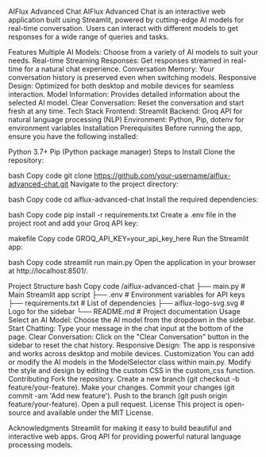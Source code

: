 AIFlux Advanced Chat
AIFlux Advanced Chat is an interactive web application built using Streamlit, powered by cutting-edge AI models for real-time conversation. Users can interact with different models to get responses for a wide range of queries and tasks.

Features
Multiple AI Models: Choose from a variety of AI models to suit your needs.
Real-time Streaming Responses: Get responses streamed in real-time for a natural chat experience.
Conversation Memory: Your conversation history is preserved even when switching models.
Responsive Design: Optimized for both desktop and mobile devices for seamless interaction.
Model Information: Provides detailed information about the selected AI model.
Clear Conversation: Reset the conversation and start fresh at any time.
Tech Stack
Frontend: Streamlit
Backend: Groq API for natural language processing (NLP)
Environment: Python, Pip, dotenv for environment variables
Installation
Prerequisites
Before running the app, ensure you have the following installed:

Python 3.7+
Pip (Python package manager)
Steps to Install
Clone the repository:

bash
Copy code
git clone https://github.com/your-username/aiflux-advanced-chat.git
Navigate to the project directory:

bash
Copy code
cd aiflux-advanced-chat
Install the required dependencies:

bash
Copy code
pip install -r requirements.txt
Create a .env file in the project root and add your Groq API key:

makefile
Copy code
GROQ_API_KEY=your_api_key_here
Run the Streamlit app:

bash
Copy code
streamlit run main.py
Open the application in your browser at http://localhost:8501/.

Project Structure
bash
Copy code
/aiflux-advanced-chat
├── main.py             # Main Streamlit app script
├── .env                # Environment variables for API keys
├── requirements.txt     # List of dependencies
├── aiflux-logo-svg.svg  # Logo for the sidebar
└── README.md           # Project documentation
Usage
Select an AI Model: Choose the AI model from the dropdown in the sidebar.
Start Chatting: Type your message in the chat input at the bottom of the page.
Clear Conversation: Click on the "Clear Conversation" button in the sidebar to reset the chat history.
Responsive Design: The app is responsive and works across desktop and mobile devices.
Customization
You can add or modify the AI models in the ModelSelector class within main.py.
Modify the style and design by editing the custom CSS in the custom_css function.
Contributing
Fork the repository.
Create a new branch (git checkout -b feature/your-feature).
Make your changes.
Commit your changes (git commit -am 'Add new feature').
Push to the branch (git push origin feature/your-feature).
Open a pull request.
License
This project is open-source and available under the MIT License.

Acknowledgments
Streamlit for making it easy to build beautiful and interactive web apps.
Groq API for providing powerful natural language processing models.
